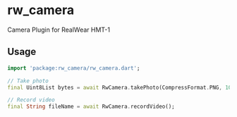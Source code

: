 # rw_camera

Camera Plugin for RealWear HMT-1

## Usage

```dart
import 'package:rw_camera/rw_camera.dart';

// Take photo
final Uint8List bytes = await RwCamera.takePhoto(CompressFormat.PNG, 100);

// Record video
final String fileName = await RwCamera.recordVideo();
```
